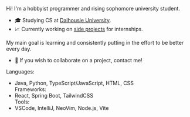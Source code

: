 Hi! I'm a hobbyist programmer and rising sophomore university student.  
* 🎓 Studying CS at [Dalhousie University](https://www.dal.ca/).
* 📈 Currently working on [side projects](https://github.com/rredwiz?tab=repositories) for internships.   
  
My main goal is learning and consistently putting in the effort to be better every day.  
* 🎇 If you wish to collaborate on a project, contact me!

Languages:  
* Java, Python, TypeScript/JavaScript, HTML, CSS  
Frameworks:  
* React, Spring Boot, TailwindCSS  
Tools:  
* VSCode, IntelliJ, NeoVim, Node.js, Vite
